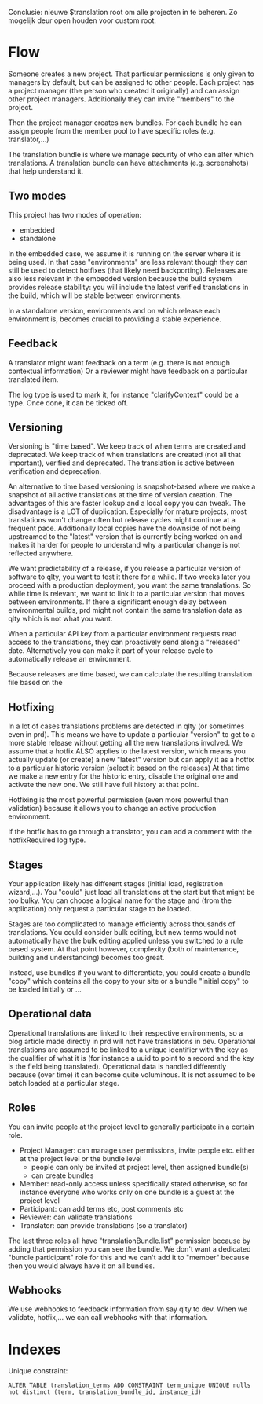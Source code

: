 Conclusie: nieuwe $translation root om alle projecten in te beheren. Zo mogelijk deur open houden voor custom root. 


# Flow

Someone creates a new project. That particular permissions is only given to managers by default, but can be assigned to other people.
Each project has a project manager (the person who created it originally) and can assign other project managers.
Additionally they can invite "members" to the project.

Then the project manager creates new bundles. For each bundle he can assign people from the member pool to have specific roles (e.g. translator,...)


The translation bundle is where we manage security of who can alter which translations.
A translation bundle can have attachments (e.g. screenshots) that help understand it.

## Two modes

This project has two modes of operation:

- embedded
- standalone

In the embedded case, we assume it is running on the server where it is being used. In that case "environments" are less relevant though they can still be used to detect hotfixes (that likely need backporting).
Releases are also less relevant in the embedded version because the build system provides release stability: you will include the latest verified translations in the build, which will be stable between environments.

In a standalone version, environments and on which release each environment is, becomes crucial to providing a stable experience.

## Feedback

A translator might want feedback on a term (e.g. there is not enough contextual information)
Or a reviewer might have feedback on a particular translated item.

The log type is used to mark it, for instance "clarifyContext" could be a type. Once done, it can be ticked off.

## Versioning

Versioning is "time based". We keep track of when terms are created and deprecated.
We keep track of when translations are created (not all that important), verified and deprecated. The translation is active between verification and deprecation.

An alternative to time based versioning is snapshot-based where we make a snapshot of all active translations at the time of version creation.
The advantages of this are faster lookup and a local copy you can tweak. The disadvantage is a LOT of duplication. Especially for mature projects, most translations won't change often but release cycles might continue at a frequent pace.
Additionally local copies have the downside of not being upstreamed to the "latest" version that is currently being worked on and makes it harder for people to understand why a particular change is not reflected anywhere.

We want predictability of a release, if you release a particular version of software to qlty, you want to test it there for a while. If two weeks later you proceed with a production deployment, you want the same translations.
So while time is relevant, we want to link it to a particular version that moves between environments. If there a significant enough delay between environmental builds, prd might not contain the same translation data as qlty which is not what you want. 

When a particular API key from a particular environment requests read access to the translations, they can proactively send along a "released" date.
Alternatively you can make it part of your release cycle to automatically release an environment.

Because releases are time based, we can calculate the resulting translation file based on the 

## Hotfixing

In a lot of cases translations problems are detected in qlty (or sometimes even in prd). This means we have to update a particular "version" to get to a more stable release without getting all the new translations involved.
We assume that a hotfix ALSO applies to the latest version, which means you actually update (or create) a new "latest" version but can apply it as a hotfix to a particular historic version (select it based on the releases)
At that time we make a new entry for the historic entry, disable the original one and activate the new one. We still have full history at that point.

Hotfixing is the most powerful permission (even more powerful than validation) because it allows you to change an active production environment.

If the hotfix has to go through a translator, you can add a comment with the hotfixRequired log type.

## Stages

Your application likely has different stages (initial load, registration wizard,...). You "could" just load all translations at the start but that might be too bulky.
You can choose a logical name for the stage and (from the application) only request a particular stage to be loaded.

Stages are too complicated to manage efficiently across thousands of translations. You could consider bulk editing, but new terms would not automatically have the bulk editing applied unless you switched to a rule based system.
At that point however, complexity (both of maintenance, building and understanding) becomes too great.

Instead, use bundles if you want to differentiate, you could create a bundle "copy" which contains all the copy to your site or a bundle "initial copy" to be loaded initially or ...

## Operational data

Operational translations are linked to their respective environments, so a blog article made directly in prd will not have translations in dev.
Operational translations are assumed to be linked to a unique identifier with the key as the qualifier of what it is (for instance a uuid to point to a record and the key is the field being translated).
Operational data is handled differently because (over time) it can become quite voluminous. It is not assumed to be batch loaded at a particular stage.

## Roles

You can invite people at the project level to generally participate in a certain role.

- Project Manager: can manage user permissions, invite people etc. either at the project level or the bundle level
	- people can only be invited at project level, then assigned bundle(s)
	- can create bundles
- Member: read-only access unless specifically stated otherwise, so for instance everyone who works only on one bundle is a guest at the project level
- Participant: can add terms etc, post comments etc
- Reviewer: can validate translations
- Translator: can provide translations (so a translator)


The last three roles all have "translationBundle.list" permission because by adding that permission you can see the bundle. We don't want a dedicated "bundle participant" role for this and we can't add it to "member" because then you would always have it on all bundles.


## Webhooks

We use webhooks to feedback information from say qlty to dev.
When we validate, hotfix,... we can call webhooks with that information.

# Indexes

Unique constraint:

```
ALTER TABLE translation_terms ADD CONSTRAINT term_unique UNIQUE nulls not distinct (term, translation_bundle_id, instance_id)
```